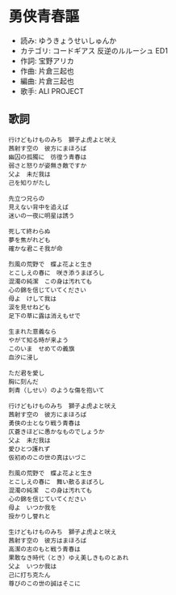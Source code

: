 勇侠青春謳
===========

- 読み: ゆうきょうせいしゅんか
- カテゴリ: コードギアス 反逆のルルーシュ ED1
- 作詞: 宝野アリカ
- 作曲: 片倉三起也
- 編曲: 片倉三起也
- 歌手: ALI PROJECT


歌詞
-----

    行けどもけものみち　獅子よ虎よと吠え
    茜射す空の　彼方にまほろば
    幽囚の孤獨に　彷徨う青春は
    弱さと怒りが姿無き敵ですか
    父よ　未だ我は
    己を知りがたし

    先立つ兄らの
    見えない背中を追えば
    迷いの一夜に明星は誘う

    死して終わらぬ
    夢を焦がれども
    確かな君こそ我が命

    烈風の荒野で　蝶よ花よと生き
    とこしえの春に　咲き添うまぼろし
    混濁の純潔　この身は汚れても
    心の錦を信じていてください
    母よ　けして我は
    涙を見せねども
    足下の草に露は消えもせで

    生まれた意義なら
    やがて知る時が来よう
    このいま　せめての義旗
    血汐に浸し

    ただ君を愛し
    胸に刻んだ
    刺青（しせい）のような傷を抱いて

    行けどもけものみち　獅子よ虎よと吠え
    茜射す空の　彼方にまほろば
    勇侠の士となり戦う青春は
    仄蒼きほどに愚かなものでしょうか
    父よ　未だ我は
    愛ひとつ護れず
    仮初めのこの世の真はいづこ

    烈風の荒野で　蝶よ花よと生き
    とこしえの春に　舞い散るまぼろし
    混濁の純潔　この身は汚れても
    心の錦を信じていてください
    母よ　いつか我を
    授かりし誉れと

    生けどもけものみち　獅子よ虎よと吠え
    茜射す空の　彼方はまほろば
    高潔の志のもと戦う青春は
    果敢なき時代（とき）ゆえ美しきものとあれ
    父よ　いつか我は
    己に打ち克たん
    尊びのこの世の誠はそこに

